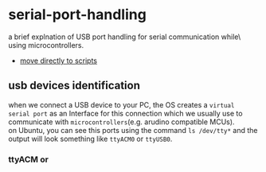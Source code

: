 # serial-port-handling
a brief explnation of USB port handling for serial communication while\ using microcontrollers. 
- [move directly to scripts](#scripts )
  
## usb devices identification 
when we connect a USB device to your PC, the OS creates a `virtual serial port` as an Interface for this connection which we usually use to communicate with `microcontrollers`(e.g. arudino compatible MCUs).\
on Ubuntu, you can see this ports using the command ``` ls /dev/tty* ``` and the output will look something like `ttyACM0` or `ttyUSB0`. 
### ttyACM or 
